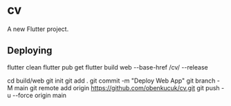 # cv

A new Flutter project.

## Deploying

flutter clean
flutter pub get
flutter build web --base-href /cv/ --release

cd build/web
git init
git add .
git commit -m "Deploy Web App"
git branch -M main
git remote add origin https://github.com/obenkucuk/cv.git
git push -u --force origin main